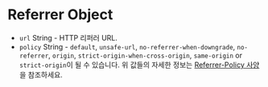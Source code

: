 # Referrer Object

* `url` String - HTTP 리퍼러 URL.
* `policy` String - `default`, `unsafe-url`, `no-referrer-when-downgrade`, `no-referrer`, `origin`, `strict-origin-when-cross-origin`, `same-origin` or `strict-origin`이 될 수 있습니다. 위 값들의 자세한 정보는 [Referrer-Policy 사양](https://developer.mozilla.org/en-US/docs/Web/HTTP/Headers/Referrer-Policy)을 참조하세요.